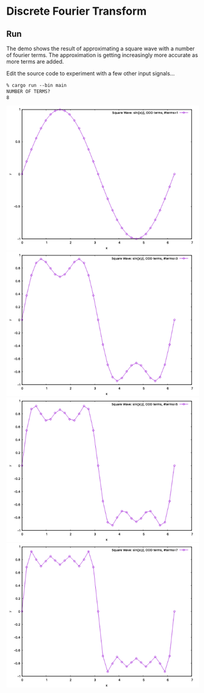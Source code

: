 Discrete Fourier Transform
==========================

Run
---

The demo shows the result of approximating a square wave with a number of fourier terms.
The approximation is getting increasingly more accurate as more terms are added.

Edit the source code to experiment with a few other input signals...

```
% cargo run --bin main
NUMBER OF TERMS?
8
```

![PNG](https://github.com/jesper-olsen/zonst/blob/master/Assets/DFT_T1.png)
![PNG](https://github.com/jesper-olsen/zonst/blob/master/Assets/DFT_T3.png)
![PNG](https://github.com/jesper-olsen/zonst/blob/master/Assets/DFT_T5.png)
![PNG](https://github.com/jesper-olsen/zonst/blob/master/Assets/DFT_T7.png)

